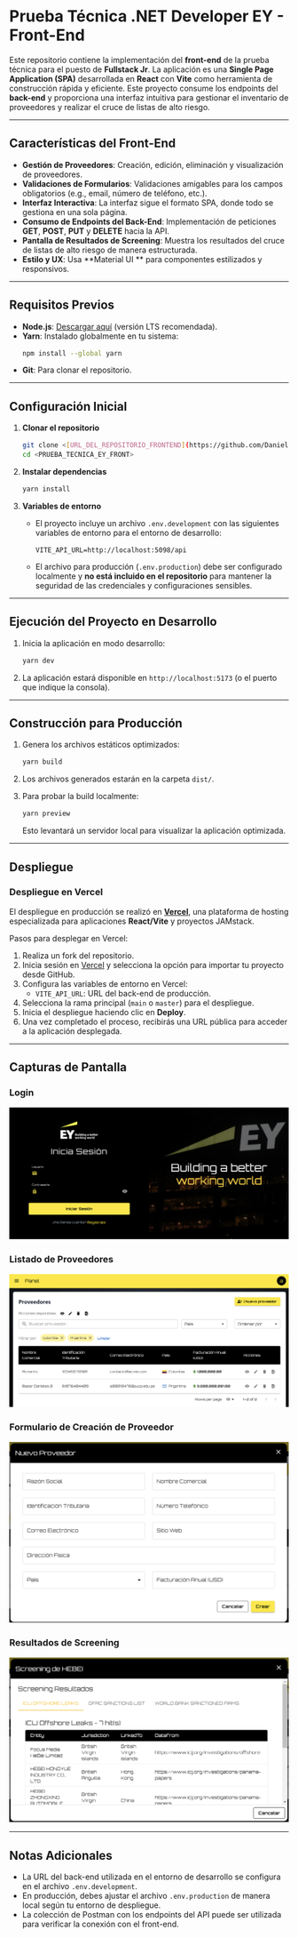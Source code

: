 # **Prueba Técnica .NET Developer EY - Front-End**

Este repositorio contiene la implementación del **front-end** de la prueba técnica para el puesto de **Fullstack Jr**. La aplicación es una **Single Page Application (SPA)** desarrollada en **React** con **Vite** como herramienta de construcción rápida y eficiente. Este proyecto consume los endpoints del **back-end** y proporciona una interfaz intuitiva para gestionar el inventario de proveedores y realizar el cruce de listas de alto riesgo.

---

## **Características del Front-End**

- **Gestión de Proveedores**: Creación, edición, eliminación y visualización de proveedores.
- **Validaciones de Formularios**: Validaciones amigables para los campos obligatorios (e.g., email, número de teléfono, etc.).
- **Interfaz Interactiva**: La interfaz sigue el formato SPA, donde todo se gestiona en una sola página.
- **Consumo de Endpoints del Back-End**: Implementación de peticiones **GET**, **POST**, **PUT** y **DELETE** hacia la API.
- **Pantalla de Resultados de Screening**: Muestra los resultados del cruce de listas de alto riesgo de manera estructurada.
- **Estilo y UX**: Usa **Material UI ** para componentes estilizados y responsivos.

---

## **Requisitos Previos**

- **Node.js**: [Descargar aquí](https://nodejs.org/) (versión LTS recomendada).
- **Yarn**: Instalado globalmente en tu sistema:
  ```bash
  npm install --global yarn
  ```
- **Git**: Para clonar el repositorio.

---

## **Configuración Inicial**

1. **Clonar el repositorio**
   ```bash
   git clone <[URL_DEL_REPOSITORIO_FRONTEND](https://github.com/Danielrp551/PRUEBA_TECNICA_EY_FRONT.git)>
   cd <PRUEBA_TECNICA_EY_FRONT>
   ```

2. **Instalar dependencias**
   ```bash
   yarn install
   ```

3. **Variables de entorno**
   - El proyecto incluye un archivo `.env.development` con las siguientes variables de entorno para el entorno de desarrollo:
     ```env
     VITE_API_URL=http://localhost:5098/api
     ```
   - El archivo para producción (`.env.production`) debe ser configurado localmente y **no está incluido en el repositorio** para mantener la seguridad de las credenciales y configuraciones sensibles.

---

## **Ejecución del Proyecto en Desarrollo**

1. Inicia la aplicación en modo desarrollo:
   ```bash
   yarn dev
   ```
2. La aplicación estará disponible en `http://localhost:5173` (o el puerto que indique la consola).

---

## **Construcción para Producción**

1. Genera los archivos estáticos optimizados:
   ```bash
   yarn build
   ```
2. Los archivos generados estarán en la carpeta `dist/`.

3. Para probar la build localmente:
   ```bash
   yarn preview
   ```
   Esto levantará un servidor local para visualizar la aplicación optimizada.

---

## **Despliegue**

### **Despliegue en Vercel**
El despliegue en producción se realizó en [**Vercel**](https://vercel.com/), una plataforma de hosting especializada para aplicaciones **React/Vite** y proyectos JAMstack.

Pasos para desplegar en Vercel:
1. Realiza un fork del repositorio.
2. Inicia sesión en [Vercel](https://vercel.com/) y selecciona la opción para importar tu proyecto desde GitHub.
3. Configura las variables de entorno en Vercel:
   - `VITE_API_URL`: URL del back-end de producción.
4. Selecciona la rama principal (`main` o `master`) para el despliegue.
5. Inicia el despliegue haciendo clic en **Deploy**.
6. Una vez completado el proceso, recibirás una URL pública para acceder a la aplicación desplegada.

---

## **Capturas de Pantalla**

### **Login**
![Login](docs/img/login.png)

### **Listado de Proveedores**
![Listado de Proveedores](docs/img/listado_proveedores.png)

### **Formulario de Creación de Proveedor**
![Formulario Proveedor](docs/img/formulario_proveedor.png)

### **Resultados de Screening**
![Resultados de Screening](docs/img/resultados_screening.png)

---

## **Notas Adicionales**
- La URL del back-end utilizada en el entorno de desarrollo se configura en el archivo `.env.development`.
- En producción, debes ajustar el archivo `.env.production` de manera local según tu entorno de despliegue.
- La colección de Postman con los endpoints del API puede ser utilizada para verificar la conexión con el front-end.
